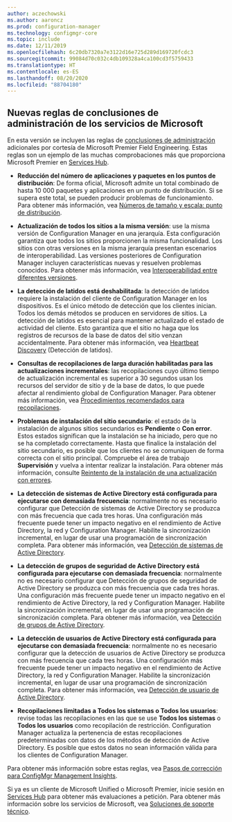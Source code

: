 ```yaml
---
author: aczechowski
ms.author: aaroncz
ms.prod: configuration-manager
ms.technology: configmgr-core
ms.topic: include
ms.date: 12/11/2019
ms.openlocfilehash: 6c20db7320a7e3122d16e725d289d169720fcdc3
ms.sourcegitcommit: 99084d70c032c4db109328a4ca100cd3f5759433
ms.translationtype: HT
ms.contentlocale: es-ES
ms.lasthandoff: 08/20/2020
ms.locfileid: "88704180"
---
```

## <a name="new-management-insight-rules-from-microsoft-services"></a><a name="bkmk_rules"></a> Nuevas reglas de conclusiones de administración de los servicios de Microsoft

<!--3607758-->

En esta versión se incluyen las reglas de [conclusiones de administración](../../../../servers/manage/management-insights.md) adicionales por cortesía de Microsoft Premier Field Engineering. Estas reglas son un ejemplo de las muchas comprobaciones más que proporciona Microsoft Premier en [Services Hub](/services-hub/health/getting_started_with_on_demand_assessments).

- **Reducción del número de aplicaciones y paquetes en los puntos de distribución**: De forma oficial, Microsoft admite un total combinado de hasta 10 000 paquetes y aplicaciones en un punto de distribución. Si se supera este total, se pueden producir problemas de funcionamiento. Para obtener más información, vea [Números de tamaño y escala: punto de distribución](../../../../plan-design/configs/size-and-scale-numbers.md#distribution-point).

- **Actualización de todos los sitios a la misma versión**: use la misma versión de Configuration Manager en una jerarquía. Esta configuración garantiza que todos los sitios proporcionen la misma funcionalidad. Los sitios con otras versiones en la misma jerarquía presentan escenarios de interoperabilidad. Las versiones posteriores de Configuration Manager incluyen características nuevas y resuelven problemas conocidos. Para obtener más información, vea [Interoperabilidad entre diferentes versiones](../../../../plan-design/hierarchy/interoperability-between-different-versions.md).

- **La detección de latidos está deshabilitada**: la detección de latidos requiere la instalación del cliente de Configuration Manager en los dispositivos. Es el único método de detección que los clientes inician. Todos los demás métodos se producen en servidores de sitios. La detección de latidos es esencial para mantener actualizado el estado de actividad del cliente. Esto garantiza que el sitio no haga que los registros de recursos de la base de datos del sitio venzan accidentalmente. Para obtener más información, vea [Heartbeat Discovery](../../../../servers/deploy/configure/about-discovery-methods.md#bkmk_aboutHeartbeat) (Detección de latidos).

- **Consultas de recopilaciones de larga duración habilitadas para las actualizaciones incrementales**: las recopilaciones cuyo último tiempo de actualización incremental es superior a 30 segundos usan los recursos del servidor de sitio y de la base de datos, lo que puede afectar al rendimiento global de Configuration Manager. Para obtener más información, vea [Procedimientos recomendados para recopilaciones](../../../../clients/manage/collections/best-practices-for-collections.md).

- **Problemas de instalación del sitio secundario**: el estado de la instalación de algunos sitios secundarios es **Pendiente** o **Con error**. Estos estados significan que la instalación se ha iniciado, pero que no se ha completado correctamente. Hasta que finalice la instalación del sitio secundario, es posible que los clientes no se comuniquen de forma correcta con el sitio principal. Compruebe el área de trabajo **Supervisión** y vuelva a intentar realizar la instalación. Para obtener más información, consulte [Reintento de la instalación de una actualización con errores](../../../../servers/manage/install-in-console-updates.md#bkmk_retry).

- **La detección de sistemas de Active Directory está configurada para ejecutarse con demasiada frecuencia**: normalmente no es necesario configurar que Detección de sistemas de Active Directory se produzca con más frecuencia que cada tres horas. Una configuración más frecuente puede tener un impacto negativo en el rendimiento de Active Directory, la red y Configuration Manager. Habilite la sincronización incremental, en lugar de usar una programación de sincronización completa. Para obtener más información, vea [Detección de sistemas de Active Directory](../../../../servers/deploy/configure/about-discovery-methods.md#bkmk_aboutSystem).

- **La detección de grupos de seguridad de Active Directory está configurada para ejecutarse con demasiada frecuencia**: normalmente no es necesario configurar que Detección de grupos de seguridad de Active Directory se produzca con más frecuencia que cada tres horas. Una configuración más frecuente puede tener un impacto negativo en el rendimiento de Active Directory, la red y Configuration Manager. Habilite la sincronización incremental, en lugar de usar una programación de sincronización completa. Para obtener más información, vea [Detección de grupos de Active Directory](../../../../servers/deploy/configure/about-discovery-methods.md#bkmk_aboutGroup).

- **La detección de usuarios de Active Directory está configurada para ejecutarse con demasiada frecuencia**: normalmente no es necesario configurar que la detección de usuarios de Active Directory se produzca con más frecuencia que cada tres horas. Una configuración más frecuente puede tener un impacto negativo en el rendimiento de Active Directory, la red y Configuration Manager. Habilite la sincronización incremental, en lugar de usar una programación de sincronización completa. Para obtener más información, vea [Detección de usuario de Active Directory](../../../../servers/deploy/configure/about-discovery-methods.md#bkmk_aboutUser).

- **Recopilaciones limitadas a Todos los sistemas o Todos los usuarios**: revise todas las recopilaciones en las que se use **Todos los sistemas** o **Todos los usuarios** como recopilación de restricción. Configuration Manager actualiza la pertenencia de estas recopilaciones predeterminadas con datos de los métodos de detección de Active Directory. Es posible que estos datos no sean información válida para los clientes de Configuration Manager.

Para obtener más información sobre estas reglas, vea [Pasos de corrección para ConfigMgr Management Insights](/services-hub/health/remediation-steps-configmgr).

Si ya es un cliente de Microsoft Unified o Microsoft Premier, inicie sesión en [Services Hub](https://serviceshub.microsoft.com/assessments/) para obtener más evaluaciones a petición. Para obtener más información sobre los servicios de Microsoft, vea [Soluciones de soporte técnico](https://www.microsoft.com/enterprise/services/support).